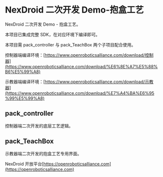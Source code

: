 # NexDroid 二次开发 Demo-抱盒工艺

NexDroid 二次开发 Demo - 抱盒工艺。

本项目已集成完整 SDK，在对应环境下编译即可。

本项目需 pack_controller 与 pack_TeachBox 两个子项目配合使用。

控制器端编译环境：[https://www.openroboticsalliance.com/download/控制器](https://www.openroboticsalliance.com/download/%E6%8E%A7%E5%88%B6%E5%99%A8)

示教器端编译环境：[https://www.openroboticsalliance.com/download/示教器](https://www.openroboticsalliance.com/download/%E7%A4%BA%E6%95%99%E5%99%A8)

## pack_controller

控制器端二次开发的底层工艺逻辑。

## pack_TeachBox

示教器端二次开发的抱盒工艺专用界面。

NexDroid 开放平台[https://openroboticsalliance.com](https://openroboticsalliance.com)
